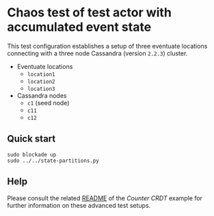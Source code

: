 
# Chaos test of test actor with accumulated event state

This test configuration establishes a setup of three eventuate locations connecting with a three node Cassandra
(version `2.2.3`) cluster.

- Eventuate locations
    - `location1`
    - `location2`
    - `location3`
- Cassandra nodes
    - `c1` (seed node)
    - `c11`
    - `c12`

## Quick start

```
sudo blockade up
sudo ../../state-partitions.py
```

## Help

Please consult the related [README](./../counter/) of the *Counter CRDT* example for further information on these
advanced test setups.

